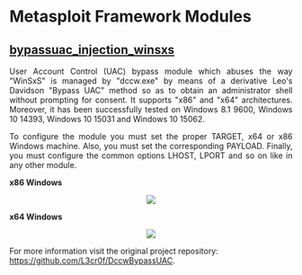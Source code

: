 <h1>Metasploit Framework Modules</h1>
<h2><a href="https://github.com/rapid7/metasploit-framework/blob/master/modules/exploits/windows/local/bypassuac_injection_winsxs.rb" target="_blank">bypassuac_injection_winsxs</a></h2>
<p align="justify">User Account Control (UAC) bypass module which abuses the way "WinSxS" is managed by "dccw.exe" by means of a derivative Leo's Davidson "Bypass UAC" method so as to obtain an administrator shell without prompting for consent. It supports "x86" and "x64" architectures. Moreover, it has been successfully tested on Windows 8.1 9600, Windows 10 14393, Windows 10 15031 and Windows 10 15062.</p>

<p align="justify">To configure the module you must set the proper TARGET, x64 or x86 Windows machine. Also, you must set the corresponding PAYLOAD. Finally, you must configure the common options LHOST, LPORT and so on like in any other module.</p>

<b>x86 Windows</b>
<p align="center">
<img src="https://github.com/L3cr0f/Metasploit-modules/blob/master/Pictures/Bypassuac_metasploit_windows_x86.gif">
</p>

<b>x64 Windows</b>
<p align="center">
<img src="https://github.com/L3cr0f/Metasploit-modules/blob/master/Pictures/Bypassuac_metasploit_windows_x64.gif">
</p>

For more information visit the original project repository: https://github.com/L3cr0f/DccwBypassUAC.